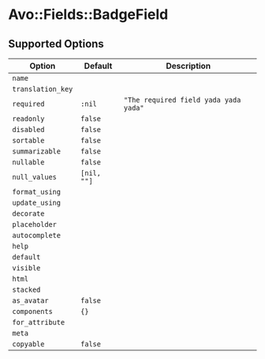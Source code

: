 # Avo::Fields::BadgeField

## Supported Options

| Option | Default | Description |
|--------|---|---|
| `name` |  |  |
| `translation_key` |  |  |
| `required` | `:nil` | `"The required field yada yada yada"` |
| `readonly` | `false` |  |
| `disabled` | `false` |  |
| `sortable` | `false` |  |
| `summarizable` | `false` |  |
| `nullable` | `false` |  |
| `null_values` | `[nil, ""]` |  |
| `format_using` |  |  |
| `update_using` |  |  |
| `decorate` |  |  |
| `placeholder` |  |  |
| `autocomplete` |  |  |
| `help` |  |  |
| `default` |  |  |
| `visible` |  |  |
| `html` |  |  |
| `stacked` |  |  |
| `as_avatar` | `false` |  |
| `components` | `{}` |  |
| `for_attribute` |  |  |
| `meta` |  |  |
| `copyable` | `false` |  |

